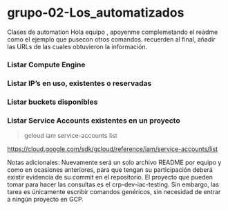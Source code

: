 # grupo-02-Los_automatizados
Clases de automation
Hola equipo , apoyenme complemetando el readme como el ejemplo que pusecon otros comandos.
recuerden al final, añadir las URLs de las cuales obtuvieron la información.

### Listar Compute Engine

### Listar IP’s en uso, existentes o reservadas

### Listar buckets disponibles

### Listar Service Accounts existentes en un proyecto
> gcloud iam service-accounts list

https://cloud.google.com/sdk/gcloud/reference/iam/service-accounts/list


Notas adicionales:
Nuevamente será un solo archivo README por equipo y como en ocasiones anteriores, para que tengan su participación deberá existir evidencia de su commit en el repositorio.
El proyecto que pueden tomar para hacer las consultas es el crp-dev-iac-testing. Sin embargo, las tarea es únicamente escribir comandos genéricos, sin necesidad de entrar a ningún proyecto en GCP.
